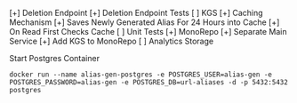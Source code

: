 [+] Deletion Endpoint
[+] Deletion Endpoint Tests
[ ] KGS
    [+] Caching Mechanism
        [+] Saves Newly Generated Alias For 24 Hours into Cache
        [+] On Read First Checks Cache
        [ ] Unit Tests
    [+] MonoRepo
        [+] Separate Main Service
    [+] Add KGS to MonoRepo
[ ] Analytics Storage

Start Postgres Container
```shell
docker run --name alias-gen-postgres -e POSTGRES_USER=alias-gen -e POSTGRES_PASSWORD=alias-gen -e POSTGRES_DB=url-aliases -d -p 5432:5432 postgres
```